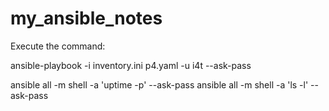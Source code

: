 # my_ansible_notes

Execute the command:

ansible-playbook -i inventory.ini p4.yaml -u i4t --ask-pass

ansible all -m shell -a 'uptime -p' --ask-pass
ansible all -m shell -a 'ls -l' --ask-pass
